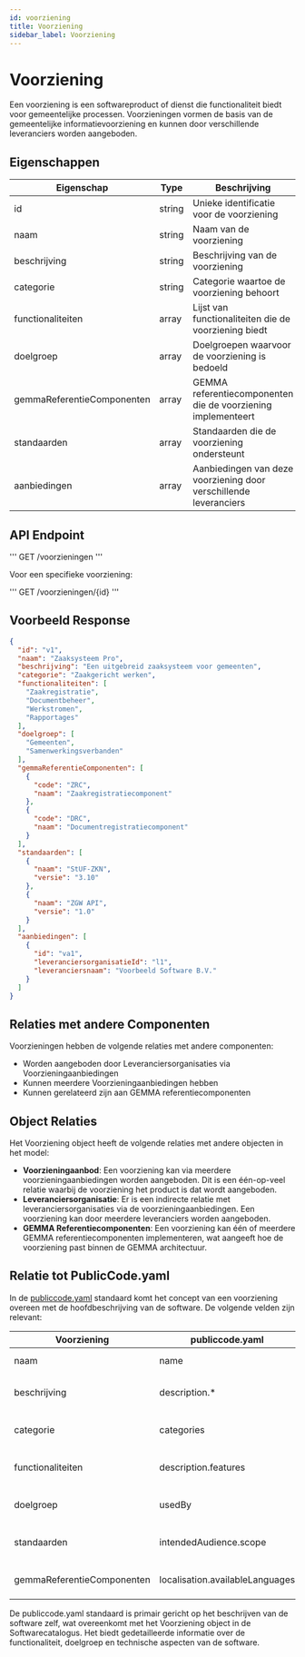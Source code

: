 ```yaml
---
id: voorziening
title: Voorziening
sidebar_label: Voorziening
---
```


# Voorziening

Een voorziening is een softwareproduct of dienst die functionaliteit biedt voor gemeentelijke processen. Voorzieningen vormen de basis van de gemeentelijke informatievoorziening en kunnen door verschillende leveranciers worden aangeboden.

## Eigenschappen

| Eigenschap | Type | Beschrijving |
|------------|------|-------------|
| id | string | Unieke identificatie voor de voorziening |
| naam | string | Naam van de voorziening |
| beschrijving | string | Beschrijving van de voorziening |
| categorie | string | Categorie waartoe de voorziening behoort |
| functionaliteiten | array | Lijst van functionaliteiten die de voorziening biedt |
| doelgroep | array | Doelgroepen waarvoor de voorziening is bedoeld |
| gemmaReferentieComponenten | array | GEMMA referentiecomponenten die de voorziening implementeert |
| standaarden | array | Standaarden die de voorziening ondersteunt |
| aanbiedingen | array | Aanbiedingen van deze voorziening door verschillende leveranciers |

## API Endpoint

'''
GET /voorzieningen
'''

Voor een specifieke voorziening:

'''
GET /voorzieningen/{id}
'''

## Voorbeeld Response

```json
{
  "id": "v1",
  "naam": "Zaaksysteem Pro",
  "beschrijving": "Een uitgebreid zaaksysteem voor gemeenten",
  "categorie": "Zaakgericht werken",
  "functionaliteiten": [
    "Zaakregistratie",
    "Documentbeheer",
    "Werkstromen",
    "Rapportages"
  ],
  "doelgroep": [
    "Gemeenten",
    "Samenwerkingsverbanden"
  ],
  "gemmaReferentieComponenten": [
    {
      "code": "ZRC",
      "naam": "Zaakregistratiecomponent"
    },
    {
      "code": "DRC",
      "naam": "Documentregistratiecomponent"
    }
  ],
  "standaarden": [
    {
      "naam": "StUF-ZKN",
      "versie": "3.10"
    },
    {
      "naam": "ZGW API",
      "versie": "1.0"
    }
  ],
  "aanbiedingen": [
    {
      "id": "va1",
      "leveranciersorganisatieId": "l1",
      "leveranciersnaam": "Voorbeeld Software B.V."
    }
  ]
}
```

## Relaties met andere Componenten

Voorzieningen hebben de volgende relaties met andere componenten:

- Worden aangeboden door Leveranciersorganisaties via Voorzieningaanbiedingen
- Kunnen meerdere Voorzieningaanbiedingen hebben
- Kunnen gerelateerd zijn aan GEMMA referentiecomponenten

## Object Relaties

Het Voorziening object heeft de volgende relaties met andere objecten in het model:

- **Voorzieningaanbod**: Een voorziening kan via meerdere voorzieningaanbiedingen worden aangeboden. Dit is een één-op-veel relatie waarbij de voorziening het product is dat wordt aangeboden.
- **Leveranciersorganisatie**: Er is een indirecte relatie met leveranciersorganisaties via de voorzieningaanbiedingen. Een voorziening kan door meerdere leveranciers worden aangeboden.
- **GEMMA Referentiecomponenten**: Een voorziening kan één of meerdere GEMMA referentiecomponenten implementeren, wat aangeeft hoe de voorziening past binnen de GEMMA architectuur.

## Relatie tot PublicCode.yaml

In de [publiccode.yaml](https://github.com/publiccodeyml/publiccode.yaml) standaard komt het concept van een voorziening overeen met de hoofdbeschrijving van de software. De volgende velden zijn relevant:

| Voorziening | publiccode.yaml | Beschrijving |
|-------------|-----------------|--------------|
| naam | name | Naam van de software |
| beschrijving | description.* | Beschrijving van de software in verschillende talen |
| categorie | categories | Categorieën waartoe de software behoort |
| functionaliteiten | description.features | Functionaliteiten die de software biedt |
| doelgroep | usedBy | Organisaties die de software gebruiken |
| standaarden | intendedAudience.scope | Beoogde gebruikers en toepassingsgebied |
| gemmaReferentieComponenten | localisation.availableLanguages | Ondersteunde talen en lokalisaties |

De publiccode.yaml standaard is primair gericht op het beschrijven van de software zelf, wat overeenkomt met het Voorziening object in de Softwarecatalogus. Het biedt gedetailleerde informatie over de functionaliteit, doelgroep en technische aspecten van de software. 